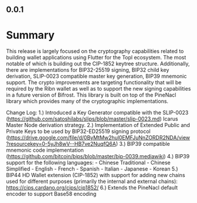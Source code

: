 ## 0.0.1

# Summary 

This release is largely focused on the cryptography capabilities related to building wallet applications using Flutter for the Topl ecosystem. The most notable of which is building out the CIP-1852 keytree structure. Additionally, there are implementations for BIP32-25519 signing, BIP32 child key derivation, SLIP-0023 compatible master key generation, BIP39 mnemonic support. The crypto improvements are targeting functionality that will be required by the Ribn wallet as well as to support the new signing capabilities in a future version of Bifrost. This library is built on top of the PineNacl library which provides many of the cryptographic implementations.

Change Log: 
1.) Introduced a Key Generator compatible with the SLIP-0023 (https://github.com/satoshilabs/slips/blob/master/slip-0023.md) Icarus Master Node derivation strategy. 
2.) Implementation of Extended Public and Private Keys to be used by BIP32-ED25519 signing protocol (https://drive.google.com/file/d/0ByMtMw2hul0EMFJuNnZORDR2NDA/view?resourcekey=0-5yJh8wV--HB7ve2NuqfQ6A)
3.) BIP39 compatible mnemonic code implementation (https://github.com/bitcoin/bips/blob/master/bip-0039.mediawiki)
4.) BIP39 support for the following languages: 
    - Chinese Traditional
    - Chinese Simplified
    - English 
    - French
    - Spanish
    - Italian
    - Japanese
    - Korean
5.) BIP44 HD Wallet extension (CIP-1852) with support for adding new chains used for different purposes (primarily the internal and external chains): https://cips.cardano.org/cips/cip1852/
6.) Extends the PineNacl default encoder to support Base58 encoding

